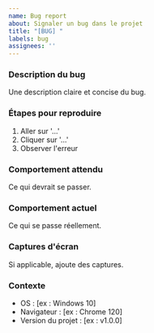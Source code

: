 ```yaml
---
name: Bug report
about: Signaler un bug dans le projet
title: "[BUG] "
labels: bug
assignees: ''
---
```


### Description du bug
Une description claire et concise du bug.

### Étapes pour reproduire
1. Aller sur '...'
2. Cliquer sur '...'
3. Observer l'erreur

### Comportement attendu
Ce qui devrait se passer.

### Comportement actuel
Ce qui se passe réellement.

### Captures d'écran
Si applicable, ajoute des captures.

### Contexte
- OS : [ex : Windows 10]
- Navigateur : [ex : Chrome 120]
- Version du projet : [ex : v1.0.0]
